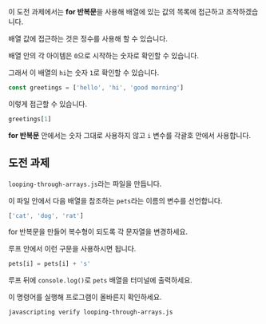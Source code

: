 이 도전 과제에서는 **for 반복문**을 사용해 배열에 있는 값의 목록에 접근하고 조작하겠습니다.

배열 값에 접근하는 것은 정수를 사용해 할 수 있습니다.

배열 안의 각 아이템은 `0`으로 시작하는 숫자로 확인할 수 있습니다.

그래서 이 배열의 `hi`는 숫자 `1`로 확인할 수 있습니다.

```js
const greetings = ['hello', 'hi', 'good morning']
```

이렇게 접근할 수 있습니다.

```js
greetings[1]
```

**for 반복문** 안에서는 숫자 그대로 사용하지 않고 `i` 변수를 각괄호 안에서 사용합니다.

## 도전 과제

`looping-through-arrays.js`라는 파일을 만듭니다.

이 파일 안에서 다음 배열을 참조하는 `pets`라는 이름의 변수를 선언합니다.

```js
['cat', 'dog', 'rat']
```

for 반복문을 만들어 복수형이 되도록 각 문자열을 변경하세요.

루프 안에서 이런 구문을 사용하시면 됩니다.

```js
pets[i] = pets[i] + 's'
```

루프 뒤에 `console.log()`로 `pets` 배열을 터미널에 출력하세요.

이 명령어를 실행해 프로그램이 올바른지 확인하세요.

```bash
javascripting verify looping-through-arrays.js
```
